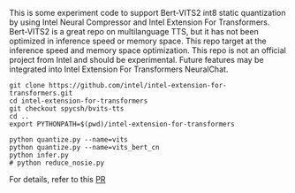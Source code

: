 
This is some experiment code to support Bert-VITS2 int8 static quantization by using Intel Neural Compressor and Intel Extension For Transformers.
Bert-VITS2 is a great repo on multilanguage TTS, but it has not been optimized in inference speed or memory space. This repo target at the inference speed and memory space optimization. This repo is not an official project from Intel and should be experimental. Future features may be integrated into Intel Extension For Transformers NeuralChat.

```shell
git clone https://github.com/intel/intel-extension-for-transformers.git
cd intel-extension-for-transformers
git checkout spycsh/bvits-tts
cd ..
export PYTHONPATH=$(pwd)/intel-extension-for-transformers

python quantize.py --name=vits
python quantize.py --name=vits_bert_cn
python infer.py
# python reduce_nosie.py
```

For details, refer to this [PR](https://github.com/intel/intel-extension-for-transformers/pull/1139)